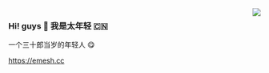 <img align="right" src="https://github-readme-stats.vercel.app/api?username=eamesh&&show_icons=true&theme=dark" />

### Hi! guys 👋 我是太年轻 🇨🇳

一个三十郎当岁的年轻人 😋

https://emesh.cc

<!---
eamesh/eamesh is a ✨ special ✨ repository because its `README.md` (this file) appears on your GitHub profile.
You can click the Preview link to take a look at your changes.
--->
